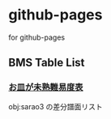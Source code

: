 # github-pages

for github-pages

## BMS Table List

### [お皿が未熟難易度表](https://einst-alfimi.github.io/bmsdiffs/table/3109/)

obj:sarao3 の差分譜面リスト
